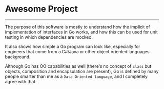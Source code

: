 # Awesome Project
---

The purpose of this software is mostly to understand how the implicit of implementation of interfaces in Go works, and how this can be used for unit testing in which dependencies are mocked.

It also shows how simple a Go program can look like, especially for engineers that come from a C#/Java or other object oriented languages background.

Although Go has OO capabilities as well (there's no concept of `class` but objects, composition and encapsulation are present), Go is defined by many people smarter than me as a `Data Oriented language`, and I completely agree with that.